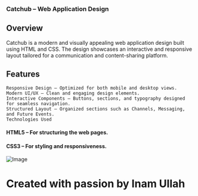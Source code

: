 ###  Catchub – Web Application Design

##  Overview
Catchub is a modern and visually appealing web application design built using HTML and CSS. The design showcases an interactive and responsive layout tailored for a communication and content-sharing platform.

## Features
    Responsive Design – Optimized for both mobile and desktop views.
    Modern UI/UX – Clean and engaging design elements.
    Interactive Components – Buttons, sections, and typography designed for seamless navigation.
    Structured Layout – Organized sections such as Channels, Messaging, and Future Events.
    Technologies Used
#### HTML5 – For structuring the web pages.
#### CSS3 – For styling and responsiveness.

![Image](https://github.com/user-attachments/assets/ebe36a32-6686-4af1-9907-6f0ad0f1160b)

# Created with passion by Inam Ullah
